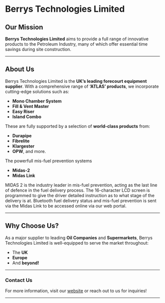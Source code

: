 # Berrys Technologies Limited

## Our Mission
**Berrys Technologies Limited** aims to provide a full range of innovative products to the Petroleum Industry, many of which offer essential time savings during site construction.

---

## About Us
Berrys Technologies Limited is the **UK’s leading forecourt equipment supplier**. With a comprehensive range of **‘ATLAS’ products**, we incorporate cutting-edge solutions such as:
- **Mono Chamber System**
- **Fill & Vent Master**
- **Easy Riser**
- **Island Combo**

These are fully supported by a selection of **world-class products** from:
- **Durapipe**
- **Fibrelite**
- **Klargester**
- **OPW**, and more.

The powerfull mis-fuel prevention systems
- **Midas-2**
- **Midas Link**
  
MIDAS 2 is the industry leader in mis-fuel prevention, acting as the last line of defence in the fuel delivery process.
The 16-character LCD screen is programmed to give the driver detailed instruction as to what stage of the delivery is at.
Bluetooth fuel delivery status and mis-fuel prevention is sent via the Midas Link to be accessed online via our web portal.

---

## Why Choose Us?
As a major supplier to leading **Oil Companies** and **Supermarkets**, Berrys Technologies Limited is well-equipped to serve the market throughout:
- The **UK**
- **Europe**
- And **beyond!**

---

### Contact Us
For more information, visit our [website](https://www.berrys-technologies.com) or reach out to us for inquiries!

---
